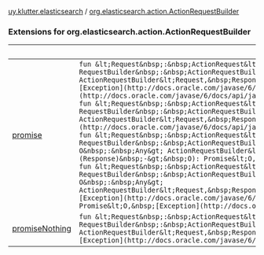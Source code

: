 [uy.klutter.elasticsearch](../index.md) / [org.elasticsearch.action.ActionRequestBuilder](.)


### Extensions for org.elasticsearch.action.ActionRequestBuilder

|&nbsp;|&nbsp;|
|---|---|
| [promise](promise.md) | `fun &lt;Request&nbsp;:&nbsp;ActionRequest&lt;*&gt;, Response&nbsp;:&nbsp;ActionResponse, RequestBuilder&nbsp;:&nbsp;ActionRequestBuilder&lt;*,&nbsp;*,&nbsp;*,&nbsp;*&gt;, Client&nbsp;:&nbsp;ElasticsearchClient&lt;*&gt;&gt; ActionRequestBuilder&lt;Request,&nbsp;Response,&nbsp;RequestBuilder,&nbsp;Client&gt;.promise(deferred:&nbsp;Deferred&lt;Response,&nbsp;[Exception](http://docs.oracle.com/javase/6/docs/api/java/lang/Exception.html)&gt;): Promise&lt;Response,&nbsp;[Exception](http://docs.oracle.com/javase/6/docs/api/java/lang/Exception.html)&gt;`<br/>`fun &lt;Request&nbsp;:&nbsp;ActionRequest&lt;*&gt;, Response&nbsp;:&nbsp;ActionResponse, RequestBuilder&nbsp;:&nbsp;ActionRequestBuilder&lt;*,&nbsp;*,&nbsp;*,&nbsp;*&gt;, Client&nbsp;:&nbsp;ElasticsearchClient&lt;*&gt;&gt; ActionRequestBuilder&lt;Request,&nbsp;Response,&nbsp;RequestBuilder,&nbsp;Client&gt;.promise(): Promise&lt;Response,&nbsp;[Exception](http://docs.oracle.com/javase/6/docs/api/java/lang/Exception.html)&gt;`<br/>`fun &lt;Request&nbsp;:&nbsp;ActionRequest&lt;*&gt;, Response&nbsp;:&nbsp;ActionResponse, RequestBuilder&nbsp;:&nbsp;ActionRequestBuilder&lt;*,&nbsp;*,&nbsp;*,&nbsp;*&gt;, Client&nbsp;:&nbsp;ElasticsearchClient&lt;*&gt;, O&nbsp;:&nbsp;Any&gt; ActionRequestBuilder&lt;Request,&nbsp;Response,&nbsp;RequestBuilder,&nbsp;Client&gt;.promise(map:&nbsp;(Response)&nbsp;-&gt;&nbsp;O): Promise&lt;O,&nbsp;[Exception](http://docs.oracle.com/javase/6/docs/api/java/lang/Exception.html)&gt;`<br/>`fun &lt;Request&nbsp;:&nbsp;ActionRequest&lt;*&gt;, Response&nbsp;:&nbsp;ActionResponse, RequestBuilder&nbsp;:&nbsp;ActionRequestBuilder&lt;*,&nbsp;*,&nbsp;*,&nbsp;*&gt;, Client&nbsp;:&nbsp;ElasticsearchClient&lt;*&gt;, O&nbsp;:&nbsp;Any&gt; ActionRequestBuilder&lt;Request,&nbsp;Response,&nbsp;RequestBuilder,&nbsp;Client&gt;.promise(deferred:&nbsp;Deferred&lt;O,&nbsp;[Exception](http://docs.oracle.com/javase/6/docs/api/java/lang/Exception.html)&gt;, map:&nbsp;(Response)&nbsp;-&gt;&nbsp;O): Promise&lt;O,&nbsp;[Exception](http://docs.oracle.com/javase/6/docs/api/java/lang/Exception.html)&gt;` |
| [promiseNothing](promise-nothing.md) | `fun &lt;Request&nbsp;:&nbsp;ActionRequest&lt;*&gt;, Response&nbsp;:&nbsp;ActionResponse, RequestBuilder&nbsp;:&nbsp;ActionRequestBuilder&lt;*,&nbsp;*,&nbsp;*,&nbsp;*&gt;, Client&nbsp;:&nbsp;ElasticsearchClient&lt;*&gt;&gt; ActionRequestBuilder&lt;Request,&nbsp;Response,&nbsp;RequestBuilder,&nbsp;Client&gt;.promiseNothing(): Promise&lt;Unit,&nbsp;[Exception](http://docs.oracle.com/javase/6/docs/api/java/lang/Exception.html)&gt;` |
